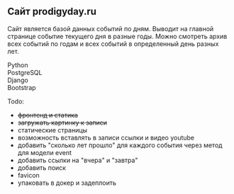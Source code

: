 ## Сайт prodigyday.ru  

Сайт является базой данных событий по дням. Выводит на главной странице событие текущего дня в разные годы. Можно смотреть архив всех событий по годам и всех событий в определенный день разных лет.  

Python  
PostgreSQL  
Django  
Bootstrap  

Todo:  
- ~~фронтенд и статика~~  
- ~~загружать картинку к записи~~  
- статические страницы  
- возможность вставлять в записи ссылки и видео youtube  
- добавить "сколько лет прошло" для каждого события через метод для модели event  
- добавить ссылки на "вчера" и "завтра"  
- добавить поиск  
- favicon  
- упаковать в докер и задеплоить   
